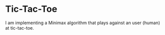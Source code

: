 # Tic-Tac-Toe

I am implementing a Minimax algorithm that plays against an user (human) at tic-tac-toe.
